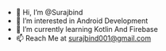 - 👋 Hi, I’m @Surajbind
- 👀 I’m interested in Android Development
- 🌱 I’m currently learning Kotlin And Firebase
- 📫 Reach Me at surajbind001@gmail.com

<!---
Surajbind/Surajbind is a ✨ special ✨ repository because its `README.md` (this file) appears on your GitHub profile.
You can click the Preview link to take a look at your changes.
--->
